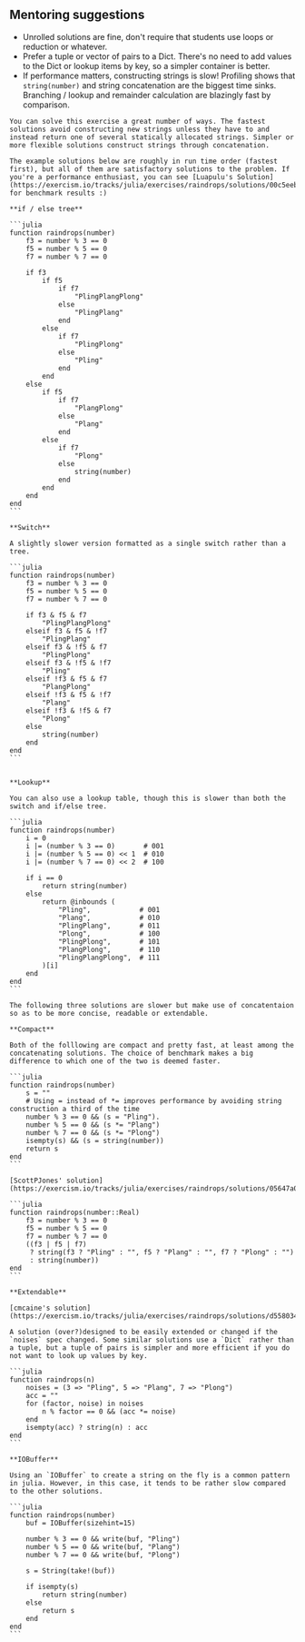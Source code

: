 ## Mentoring suggestions

- Unrolled solutions are fine, don't require that students use loops or reduction or whatever.
- Prefer a tuple or vector of pairs to a Dict. There's no need to add values to the Dict or lookup items by key, so a simpler container is better.
- If performance matters, constructing strings is slow! Profiling shows that `string(number)` and string concatenation are the biggest time sinks. Branching / lookup and remainder calculation are blazingly fast by comparison.

````
You can solve this exercise a great number of ways. The fastest solutions avoid constructing new strings unless they have to and instead return one of several statically allocated strings. Simpler or more flexible solutions construct strings through concatenation.

The example solutions below are roughly in run time order (fastest first), but all of them are satisfactory solutions to the problem. If you're a performance enthusiast, you can see [Luapulu's Solution](https://exercism.io/tracks/julia/exercises/raindrops/solutions/00c5eeb0e6b84b0c98a1e31ccaaca821) for benchmark results :)

**if / else tree**

```julia
function raindrops(number)
    f3 = number % 3 == 0
    f5 = number % 5 == 0
    f7 = number % 7 == 0

    if f3
        if f5
            if f7
                "PlingPlangPlong"
            else
                "PlingPlang"
            end
        else
            if f7
                "PlingPlong"
            else
                "Pling"
            end
        end
    else
        if f5
            if f7
                "PlangPlong"
            else
                "Plang"
            end
        else
            if f7
                "Plong"
            else
                string(number)
            end
        end
    end
end
```

**Switch**

A slightly slower version formatted as a single switch rather than a tree.

```julia
function raindrops(number)
    f3 = number % 3 == 0
    f5 = number % 5 == 0
    f7 = number % 7 == 0

    if f3 & f5 & f7
        "PlingPlangPlong"
    elseif f3 & f5 & !f7
        "PlingPlang"
    elseif f3 & !f5 & f7
        "PlingPlong"
    elseif f3 & !f5 & !f7
        "Pling"
    elseif !f3 & f5 & f7
        "PlangPlong"
    elseif !f3 & f5 & !f7
        "Plang"
    elseif !f3 & !f5 & f7
        "Plong"
    else
        string(number)
    end
end
```


**Lookup**

You can also use a lookup table, though this is slower than both the switch and if/else tree.

```julia
function raindrops(number)
    i = 0
    i |= (number % 3 == 0)       # 001
    i |= (number % 5 == 0) << 1  # 010
    i |= (number % 7 == 0) << 2  # 100

    if i == 0
        return string(number)
    else
        return @inbounds (
            "Pling",            # 001
            "Plang",            # 010
            "PlingPlang",       # 011
            "Plong",            # 100
            "PlingPlong",       # 101
            "PlangPlong",       # 110
            "PlingPlangPlong",  # 111
        )[i]
    end
end
```

The following three solutions are slower but make use of concatentaion so as to be more concise, readable or extendable.

**Compact**

Both of the folllowing are compact and pretty fast, at least among the concatenating solutions. The choice of benchmark makes a big difference to which one of the two is deemed faster.

```julia
function raindrops(number)
    s = ""
    # Using = instead of *= improves performance by avoiding string construction a third of the time
    number % 3 == 0 && (s = "Pling").
    number % 5 == 0 && (s *= "Plang")
    number % 7 == 0 && (s *= "Plong")
    isempty(s) && (s = string(number))
    return s
end
```

[ScottPJones' solution](https://exercism.io/tracks/julia/exercises/raindrops/solutions/05647a0a81ab43fdacf8f872d113df51)

```julia
function raindrops(number::Real)
    f3 = number % 3 == 0
    f5 = number % 5 == 0
    f7 = number % 7 == 0
    ((f3 | f5 | f7)
     ? string(f3 ? "Pling" : "", f5 ? "Plang" : "", f7 ? "Plong" : "")
     : string(number))
end
```

**Extendable**

[cmcaine's solution](https://exercism.io/tracks/julia/exercises/raindrops/solutions/d558034438c64bb9a949f90cfcdaad6a)

A solution (over?)designed to be easily extended or changed if the `noises` spec changed. Some similar solutions use a `Dict` rather than a tuple, but a tuple of pairs is simpler and more efficient if you do not want to look up values by key.

```julia
function raindrops(n)
    noises = (3 => "Pling", 5 => "Plang", 7 => "Plong")
    acc = ""
    for (factor, noise) in noises
        n % factor == 0 && (acc *= noise)
    end
    isempty(acc) ? string(n) : acc
end
```

**IOBuffer**

Using an `IOBuffer` to create a string on the fly is a common pattern in julia. However, in this case, it tends to be rather slow compared to the other solutions.

```julia
function raindrops(number)
    buf = IOBuffer(sizehint=15)

    number % 3 == 0 && write(buf, "Pling")
    number % 5 == 0 && write(buf, "Plang")
    number % 7 == 0 && write(buf, "Plong")

    s = String(take!(buf))

    if isempty(s)
        return string(number)
    else
        return s
    end
end
```
